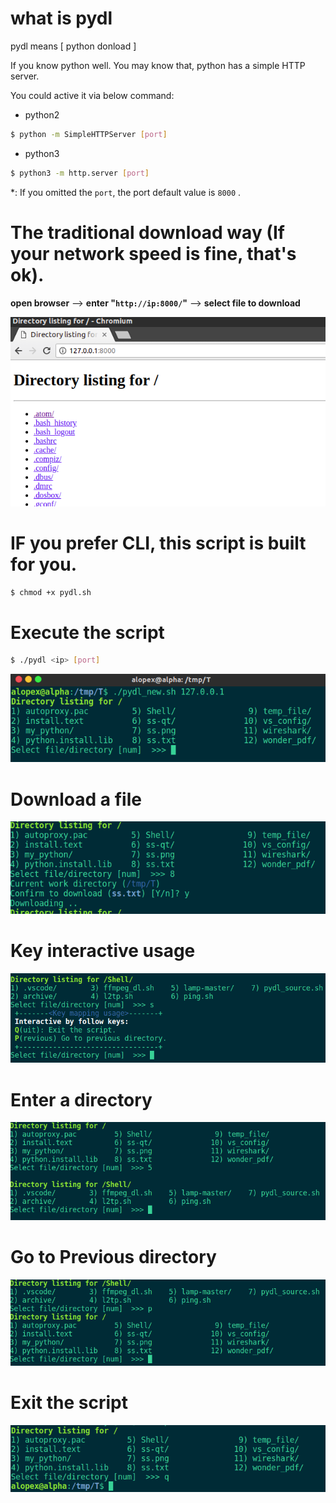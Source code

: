 # what is pydl
pydl means [ python donload ]

If you know python well. You may know that, python has a simple HTTP server.

You could active it via below command:

* python2
```Bash
$ python -m SimpleHTTPServer [port]
```
* python3
```Bash
$ python3 -m http.server [port]
```
*: If you omitted the ```port```, the port default value is ```8000``` .

# The traditional download way (If your network speed is fine, that's ok). 
**open browser** --> **enter "```http://ip:8000/```"** --> **select file to download**

![image](https://github.com/Alopex4/pydl/blob/master/photoes/tradition.png)

# IF you prefer CLI, this script is built for you.
```Bash
$ chmod +x pydl.sh
```
# Execute the script
```Bash
$ ./pydl <ip> [port]
```
![image](https://github.com/Alopex4/pydl/blob/master/photoes/start.png)
# Download a file
![image](https://github.com/Alopex4/pydl/blob/master/photoes/download_file.png)

# Key interactive usage
![image](https://github.com/Alopex4/pydl/blob/master/photoes/key.png)

# Enter a directory
![image](https://github.com/Alopex4/pydl/blob/master/photoes/enter_dir.png)

# Go to Previous directory
![image](https://github.com/Alopex4/pydl/blob/master/photoes/previous_dir.png)

# Exit the script
![image](https://github.com/Alopex4/pydl/blob/master/photoes/exit.png)
